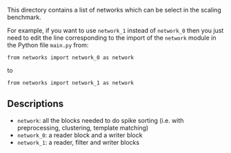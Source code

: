 This directory contains a list of networks which can be select in the
scaling benchmark.

For example, if you want to use `network_1` instead of `network_0` then
you just need to edit the line corresponding to the import of the
`network` module in the Python file `main.py` from:

    from networks import network_0 as network

to

    from networks import network_1 as network


## Descriptions

- `network`: all the blocks needed to do spike sorting (i.e. with preprocessing, clustering,
template matching)
- `network_0`: a reader block and a writer block
- `network_1`: a reader, filter and writer blocks
